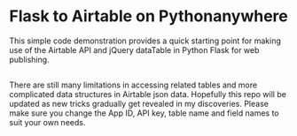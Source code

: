 # Flask to Airtable on Pythonanywhere
This simple code demonstration provides a quick starting point for making use of the Airtable API and jQuery dataTable in Python Flask for web publishing.
##
There are still many limitations in accessing related tables and more complicated data structures in Airtable json data. Hopefully this repo will be updated as new tricks gradually get revealed in my discoveries. Please make sure you change the App ID, API key, table name and field names to suit your own needs.
